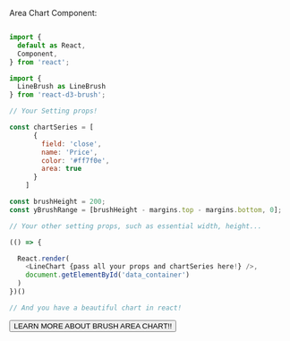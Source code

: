 Area Chart Component:

```js

import {
  default as React,
  Component,
} from 'react';

import {
  LineBrush as LineBrush
} from 'react-d3-brush';

// Your Setting props!

const chartSeries = [
      {
        field: 'close',
        name: 'Price',
        color: '#ff7f0e',
        area: true
      }
    ]

const brushHeight = 200;
const yBrushRange = [brushHeight - margins.top - margins.bottom, 0];

// Your other setting props, such as essential width, height...

(() => {

  React.render(
    <LineChart {pass all your props and chartSeries here!} />,
    document.getElementById('data_container')
  )
})()

// And you have a beautiful chart in react!
```

<a href="/brush/area">
  <button type="button" class="btn btn-success">LEARN MORE ABOUT BRUSH AREA CHART!!</button>
</a>
